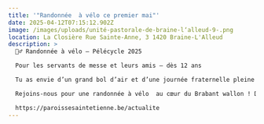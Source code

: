 ```yaml
---
title: '"Randonnée  à vélo ce premier mai"'
date: 2025-04-12T07:15:12.902Z
image: /images/uploads/unité-pastorale-de-braine-l‘alleud-9-.png
location: La Closière Rue Sainte-Anne, 3 1420 Braine-L'Alleud
description: >
  🚴‍♂️ Randonnée à vélo – Pélécycle 2025

  Pour les servants de messe et leurs amis – dès 12 ans

  Tu as envie d’un grand bol d’air et d’une journée fraternelle pleine de bonne humeur ?

  Rejoins-nous pour une randonnée à vélo  au cœur du Brabant wallon ! Détails dans la section actualité du site: 

  https://paroissesaintetienne.be/actualite
---
```

